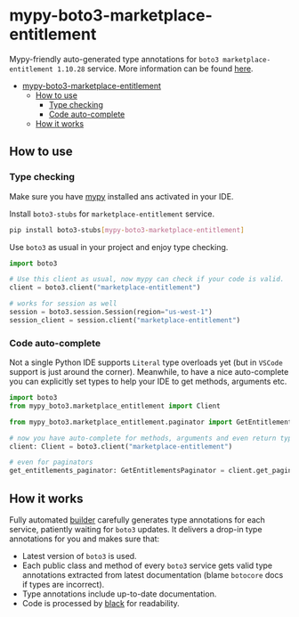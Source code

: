 # mypy-boto3-marketplace-entitlement

Mypy-friendly auto-generated type annotations for `boto3 marketplace-entitlement 1.10.28` service.
More information can be found [here](https://github.com/vemel/mypy_boto3).

- [mypy-boto3-marketplace-entitlement](#mypy-boto3-marketplace-entitlement)
  - [How to use](#how-to-use)
    - [Type checking](#type-checking)
    - [Code auto-complete](#code-auto-complete)
  - [How it works](#how-it-works)

## How to use

### Type checking

Make sure you have [mypy](https://github.com/python/mypy) installed ans activated in your IDE.

Install `boto3-stubs` for `marketplace-entitlement` service.

```bash
pip install boto3-stubs[mypy-boto3-marketplace-entitlement]
```

Use `boto3` as usual in your project and enjoy type checking.

```python
import boto3

# Use this client as usual, now mypy can check if your code is valid.
client = boto3.client("marketplace-entitlement")

# works for session as well
session = boto3.session.Session(region="us-west-1")
session_client = session.client("marketplace-entitlement")

```

### Code auto-complete

Not a single Python IDE supports `Literal` type overloads yet (but in `VSCode` support is just around the corner).
Meanwhile, to have a nice auto-complete you can explicitly set types to help your IDE to get methods, arguments etc.

```python
import boto3
from mypy_boto3.marketplace_entitlement import Client

from mypy_boto3.marketplace_entitlement.paginator import GetEntitlementsPaginator

# now you have auto-complete for methods, arguments and even return types
client: Client = boto3.client("marketplace-entitlement")

# even for paginators
get_entitlements_paginator: GetEntitlementsPaginator = client.get_paginator("get_entitlements")
```

## How it works

Fully automated [builder](https://github.com/vemel/mypy_boto3) carefully generates
type annotations for each service, patiently waiting for `boto3` updates. It delivers
a drop-in type annotations for you and makes sure that:

- Latest version of `boto3` is used.
- Each public class and method of every `boto3` service gets valid type annotations
  extracted from latest documentation (blame `botocore` docs if types are incorrect).
- Type annotations include up-to-date documentation.
- Code is processed by [black](https://github.com/psf/black) for readability.
